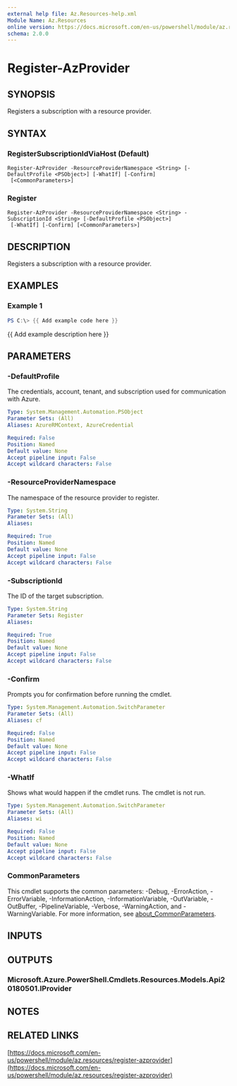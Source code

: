 ```yaml
---
external help file: Az.Resources-help.xml
Module Name: Az.Resources
online version: https://docs.microsoft.com/en-us/powershell/module/az.resources/register-azprovider
schema: 2.0.0
---
```


# Register-AzProvider

## SYNOPSIS
Registers a subscription with a resource provider.

## SYNTAX

### RegisterSubscriptionIdViaHost (Default)
```
Register-AzProvider -ResourceProviderNamespace <String> [-DefaultProfile <PSObject>] [-WhatIf] [-Confirm]
 [<CommonParameters>]
```

### Register
```
Register-AzProvider -ResourceProviderNamespace <String> -SubscriptionId <String> [-DefaultProfile <PSObject>]
 [-WhatIf] [-Confirm] [<CommonParameters>]
```

## DESCRIPTION
Registers a subscription with a resource provider.

## EXAMPLES

### Example 1
```powershell
PS C:\> {{ Add example code here }}
```

{{ Add example description here }}

## PARAMETERS

### -DefaultProfile
The credentials, account, tenant, and subscription used for communication with Azure.

```yaml
Type: System.Management.Automation.PSObject
Parameter Sets: (All)
Aliases: AzureRMContext, AzureCredential

Required: False
Position: Named
Default value: None
Accept pipeline input: False
Accept wildcard characters: False
```

### -ResourceProviderNamespace
The namespace of the resource provider to register.

```yaml
Type: System.String
Parameter Sets: (All)
Aliases:

Required: True
Position: Named
Default value: None
Accept pipeline input: False
Accept wildcard characters: False
```

### -SubscriptionId
The ID of the target subscription.

```yaml
Type: System.String
Parameter Sets: Register
Aliases:

Required: True
Position: Named
Default value: None
Accept pipeline input: False
Accept wildcard characters: False
```

### -Confirm
Prompts you for confirmation before running the cmdlet.

```yaml
Type: System.Management.Automation.SwitchParameter
Parameter Sets: (All)
Aliases: cf

Required: False
Position: Named
Default value: None
Accept pipeline input: False
Accept wildcard characters: False
```

### -WhatIf
Shows what would happen if the cmdlet runs.
The cmdlet is not run.

```yaml
Type: System.Management.Automation.SwitchParameter
Parameter Sets: (All)
Aliases: wi

Required: False
Position: Named
Default value: None
Accept pipeline input: False
Accept wildcard characters: False
```

### CommonParameters
This cmdlet supports the common parameters: -Debug, -ErrorAction, -ErrorVariable, -InformationAction, -InformationVariable, -OutVariable, -OutBuffer, -PipelineVariable, -Verbose, -WarningAction, and -WarningVariable. For more information, see [about_CommonParameters](http://go.microsoft.com/fwlink/?LinkID=113216).

## INPUTS

## OUTPUTS

### Microsoft.Azure.PowerShell.Cmdlets.Resources.Models.Api20180501.IProvider
## NOTES

## RELATED LINKS

[https://docs.microsoft.com/en-us/powershell/module/az.resources/register-azprovider](https://docs.microsoft.com/en-us/powershell/module/az.resources/register-azprovider)

